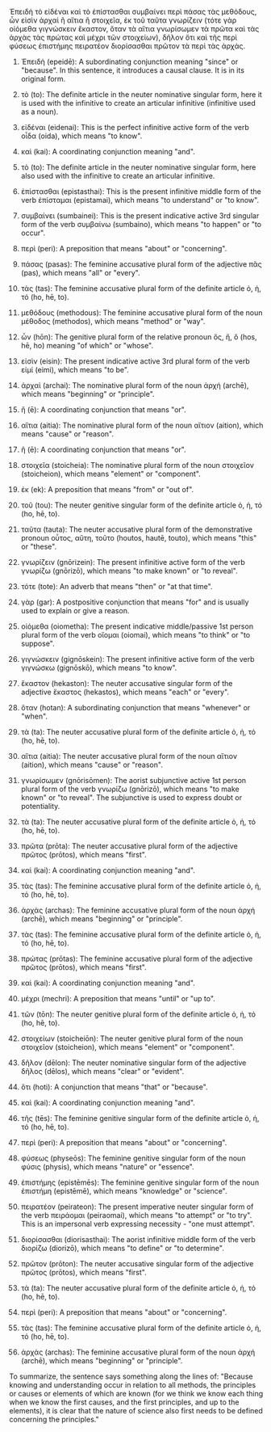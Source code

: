 Ἐπειδὴ τὸ εἰδέναι καὶ τὸ ἐπίστασθαι συμβαίνει περὶ πάσας τὰς μεθόδους, ὧν εἰσὶν ἀρχαὶ ἢ αἴτια ἢ στοιχεῖα, ἐκ τοῦ ταῦτα γνωρίζειν (τότε γὰρ οἰόμεθα γιγνώσκειν ἕκαστον, ὅταν τὰ αἴτια γνωρίσωμεν τὰ πρῶτα καὶ τὰς ἀρχὰς τὰς πρώτας καὶ μέχρι τῶν στοιχείων), δῆλον ὅτι καὶ τῆς περὶ φύσεως ἐπιστήμης πειρατέον διορίσασθαι πρῶτον τὰ περὶ τὰς ἀρχάς.

1. Ἐπειδὴ (epeidē): A subordinating conjunction meaning "since" or "because". In this sentence, it introduces a causal clause. It is in its original form.

2. τὸ (to): The definite article in the neuter nominative singular form, here it is used with the infinitive to create an articular infinitive (infinitive used as a noun).

3. εἰδέναι (eidenai): This is the perfect infinitive active form of the verb οἶδα (oida), which means "to know". 

4. καὶ (kai): A coordinating conjunction meaning "and". 

5. τὸ (to): The definite article in the neuter nominative singular form, here also used with the infinitive to create an articular infinitive.

6. ἐπίστασθαι (epistasthai): This is the present infinitive middle form of the verb ἐπίσταμαι (epistamai), which means "to understand" or "to know".

7. συμβαίνει (sumbainei): This is the present indicative active 3rd singular form of the verb συμβαίνω (sumbaino), which means "to happen" or "to occur".

8. περὶ (peri): A preposition that means "about" or "concerning".

9. πάσας (pasas): The feminine accusative plural form of the adjective πᾶς (pas), which means "all" or "every".

10. τὰς (tas): The feminine accusative plural form of the definite article ὁ, ἡ, τό (ho, hē, to).

11. μεθόδους (methodous): The feminine accusative plural form of the noun μέθοδος (methodos), which means "method" or "way".

12. ὧν (hōn): The genitive plural form of the relative pronoun ὅς, ἥ, ὅ (hos, hē, ho) meaning "of which" or "whose".

13. εἰσὶν (eisin): The present indicative active 3rd plural form of the verb εἰμί (eimi), which means "to be".

14. ἀρχαὶ (archai): The nominative plural form of the noun ἀρχή (archē), which means "beginning" or "principle".

15. ἢ (ē): A coordinating conjunction that means "or".

16. αἴτια (aitia): The nominative plural form of the noun αἴτιον (aition), which means "cause" or "reason".

17. ἢ (ē): A coordinating conjunction that means "or".

18. στοιχεῖα (stoicheia): The nominative plural form of the noun στοιχεῖον (stoicheion), which means "element" or "component".

19. ἐκ (ek): A preposition that means "from" or "out of".

20. τοῦ (tou): The neuter genitive singular form of the definite article ὁ, ἡ, τό (ho, hē, to).

21. ταῦτα (tauta): The neuter accusative plural form of the demonstrative pronoun οὗτος, αὕτη, τοῦτο (houtos, hautē, touto), which means "this" or "these".

22. γνωρίζειν (gnōrizein): The present infinitive active form of the verb γνωρίζω (gnōrizō), which means "to make known" or "to reveal".

23. τότε (tote): An adverb that means "then" or "at that time".

24. γὰρ (gar): A postpositive conjunction that means "for" and is usually used to explain or give a reason.

25. οἰόμεθα (oiometha): The present indicative middle/passive 1st person plural form of the verb οἴομαι (oiomai), which means "to think" or "to suppose".

26. γιγνώσκειν (gignōskein): The present infinitive active form of the verb γιγνώσκω (gignōskō), which means "to know".

27. ἕκαστον (hekaston): The neuter accusative singular form of the adjective ἕκαστος (hekastos), which means "each" or "every".

28. ὅταν (hotan): A subordinating conjunction that means "whenever" or "when".

29. τὰ (ta): The neuter accusative plural form of the definite article ὁ, ἡ, τό (ho, hē, to).

30. αἴτια (aitia): The neuter accusative plural form of the noun αἴτιον (aition), which means "cause" or "reason".

31. γνωρίσωμεν (gnōrisōmen): The aorist subjunctive active 1st person plural form of the verb γνωρίζω (gnōrizō), which means "to make known" or "to reveal". The subjunctive is used to express doubt or potentiality.

32. τὰ (ta): The neuter accusative plural form of the definite article ὁ, ἡ, τό (ho, hē, to).

33. πρῶτα (prōta): The neuter accusative plural form of the adjective πρῶτος (prōtos), which means "first".

34. καὶ (kai): A coordinating conjunction meaning "and".

35. τὰς (tas): The feminine accusative plural form of the definite article ὁ, ἡ, τό (ho, hē, to).

36. ἀρχὰς (archas): The feminine accusative plural form of the noun ἀρχή (archē), which means "beginning" or "principle".

37. τὰς (tas): The feminine accusative plural form of the definite article ὁ, ἡ, τό (ho, hē, to).

38. πρώτας (prōtas): The feminine accusative plural form of the adjective πρῶτος (prōtos), which means "first".

39. καὶ (kai): A coordinating conjunction meaning "and".

40. μέχρι (mechri): A preposition that means "until" or "up to".

41. τῶν (tōn): The neuter genitive plural form of the definite article ὁ, ἡ, τό (ho, hē, to).

42. στοιχείων (stoicheiōn): The neuter genitive plural form of the noun στοιχεῖον (stoicheion), which means "element" or "component".

43. δῆλον (dēlon): The neuter nominative singular form of the adjective δῆλος (dēlos), which means "clear" or "evident".

44. ὅτι (hoti): A conjunction that means "that" or "because".

45. καὶ (kai): A coordinating conjunction meaning "and".

46. τῆς (tēs): The feminine genitive singular form of the definite article ὁ, ἡ, τό (ho, hē, to).

47. περὶ (peri): A preposition that means "about" or "concerning".

48. φύσεως (physeōs): The feminine genitive singular form of the noun φύσις (physis), which means "nature" or "essence".

49. ἐπιστήμης (epistēmēs): The feminine genitive singular form of the noun ἐπιστήμη (epistēmē), which means "knowledge" or "science".

50. πειρατέον (peirateon): The present imperative neuter singular form of the verb πειράομαι (peiraomai), which means "to attempt" or "to try". This is an impersonal verb expressing necessity - "one must attempt".

51. διορίσασθαι (diorisasthai): The aorist infinitive middle form of the verb διορίζω (diorizō), which means "to define" or "to determine".

52. πρῶτον (prōton): The neuter accusative singular form of the adjective πρῶτος (prōtos), which means "first".

53. τὰ (ta): The neuter accusative plural form of the definite article ὁ, ἡ, τό (ho, hē, to).

54. περὶ (peri): A preposition that means "about" or "concerning".

55. τὰς (tas): The feminine accusative plural form of the definite article ὁ, ἡ, τό (ho, hē, to). 

56. ἀρχάς (archas): The feminine accusative plural form of the noun ἀρχή (archē), which means "beginning" or "principle".

To summarize, the sentence says something along the lines of: "Because knowing and understanding occur in relation to all methods, the principles or causes or elements of which are known (for we think we know each thing when we know the first causes, and the first principles, and up to the elements), it is clear that the nature of science also first needs to be defined concerning the principles."

